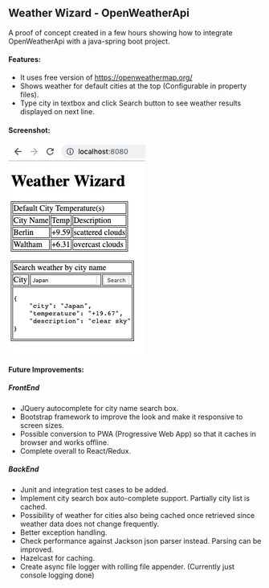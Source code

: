 ## Weather Wizard - OpenWeatherApi
A proof of concept created in a few hours showing how to integrate OpenWeatherApi with a java-spring boot project.

#### Features:
- It uses free version of https://openweathermap.org/
- Shows weather for default cities at the top (Configurable in property files).
- Type city in textbox and click Search button to see weather results displayed on next line.

#### Screenshot:
![Weather Wizard](doc/weather-wizard.png)

#### Future Improvements:
##### FrontEnd
- JQuery autocomplete for city name search box.
- Bootstrap framework to improve the look and make it responsive to screen sizes.
- Possible conversion to PWA (Progressive Web App) so that it caches in browser and works offline.
- Complete overall to React/Redux.

##### BackEnd
- Junit and integration test cases to be added.
- Implement city search box auto-complete support. Partially city list is cached.
- Possibility of weather for cities also being cached once retrieved since weather data does not change frequently.
- Better exception handling.
- Check performance against Jackson json parser instead. Parsing can be improved.
- Hazelcast for caching.
- Create async file logger with rolling file appender. (Currently just console logging done)
